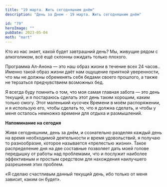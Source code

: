 ```yaml
---
title: "19 марта. Жить сегодняшним днём"
description: "День за Днем - 19 марта. Жить сегодняшним днём"

id: "79"
heroImage: ""
pubDate: 2023-05-04
moth: "mart"
---
```


Кто из нас знает, какой будет завтрашний день? Мы, живущие рядом с
алкоголиком, всё ещё склонны ожидать только плохого.

Программа Ал-Анона — это наш образ жизни в течение всех 24 часов.. Именно
такой образ жизни даёт нам ощущение приятной уверенности, что мы не должны
обременять себя бедами своего прошлого, а также не терзаться предчувствием
возможных бед.

Я всегда буду помнить о том, что моя самая главная забота — это день текущий,
и я постараюсь сделать этот день таким хорошим, каким только смогу. Этот
маленький кусочек Времени в моём распоряжении, и я использую его, чтобы
сделать то, что я должна сделать, и чтобы у меня осталось немножко времени для
отдыха и размышлений.

**Напоминание на сегодня**

Живя сегодняшним, день за днём, и сознательно разделяя каждый день на время
необходимой деятельности и время удовольствий, я получаю то разнообразие,
которое называется «прелестью жизни». Такое распределение дня на две составные
позволяет дать моей голове передышку от работы над проблемами, что и послужит
наиболее эффективным и простым средством для нахождения наилучшего разрешения
этих проблем.

«Я сделаю счастливым данный текущий день, ибо только от меня зависит, каким он
будет».

